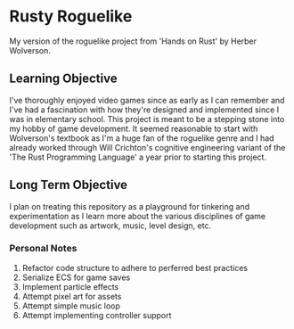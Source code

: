 # Rusty Roguelike

My version of the roguelike project from 'Hands on Rust' by Herber Wolverson.

## Learning Objective

I've thoroughly enjoyed video games since as early as I can remember and I've had a fascination with how they're designed and implemented since I was in elementary school. This project is meant to be a stepping stone into my hobby of game development. It seemed reasonable to start with Wolverson's textbook as I'm a huge fan of the roguelike genre and I had already worked through Will Crichton's cognitive engineering variant of the 'The Rust Programming Language' a year prior to starting this project.

## Long Term Objective

I plan on treating this repository as a playground for tinkering and experimentation as I learn more about the various disciplines of game development such as artwork, music, level design, etc.

### Personal Notes
1. Refactor code structure to adhere to perferred best practices
2. Serialize ECS for game saves
3. Implement particle effects
4. Attempt pixel art for assets
5. Attempt simple music loop
6. Attempt implementing controller support
 